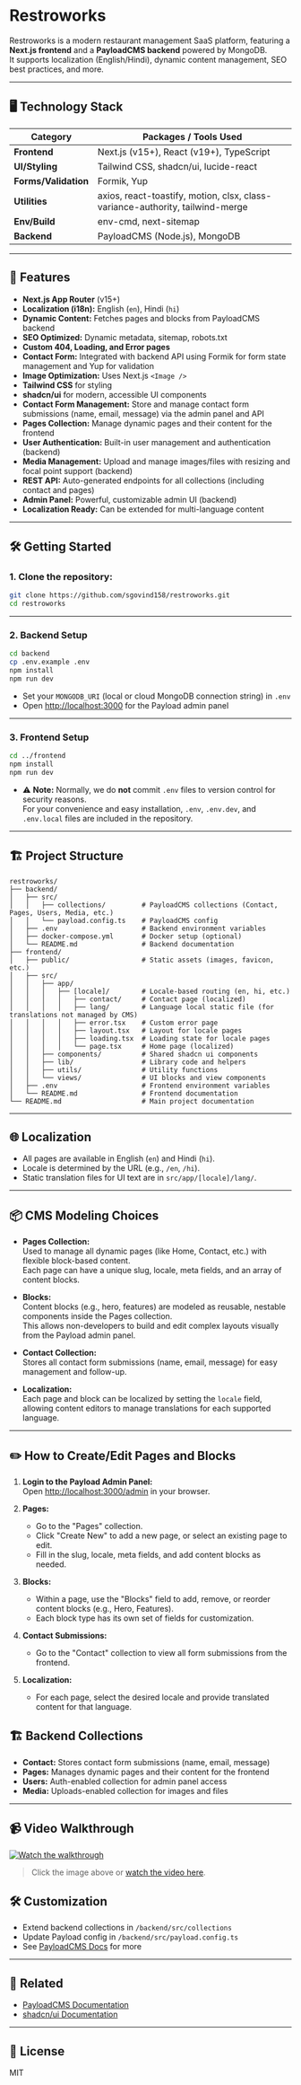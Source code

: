 # Restroworks

Restroworks is a modern restaurant management SaaS platform, featuring a **Next.js frontend** and a **PayloadCMS backend** powered by MongoDB.  
It supports localization (English/Hindi), dynamic content management, SEO best practices, and more.

---

## 🖥️ Technology Stack

| Category         | Packages / Tools Used                                                                 |
|------------------|--------------------------------------------------------------------------------------|
| **Frontend**         | Next.js (v15+), React (v19+), TypeScript                                      |
| **UI/Styling**       | Tailwind CSS, shadcn/ui, lucide-react                                         |
| **Forms/Validation** | Formik, Yup                                                                   |
| **Utilities**        | axios, react-toastify, motion, clsx, class-variance-authority, tailwind-merge  |
| **Env/Build**        | env-cmd, next-sitemap                                                         |
| **Backend**          | PayloadCMS (Node.js), MongoDB                                                 |

---

## 🚀 Features

- **Next.js App Router** (v15+)
- **Localization (i18n):** English (`en`), Hindi (`hi`)
- **Dynamic Content:** Fetches pages and blocks from PayloadCMS backend
- **SEO Optimized:** Dynamic metadata, sitemap, robots.txt
- **Custom 404, Loading, and Error pages**
- **Contact Form:** Integrated with backend API using Formik for form state management and Yup for validation
- **Image Optimization:** Uses Next.js `<Image />`
- **Tailwind CSS** for styling
- **shadcn/ui** for modern, accessible UI components
- **Contact Form Management:** Store and manage contact form submissions (name, email, message) via the admin panel and API
- **Pages Collection:** Manage dynamic pages and their content for the frontend
- **User Authentication:** Built-in user management and authentication (backend)
- **Media Management:** Upload and manage images/files with resizing and focal point support (backend)
- **REST API:** Auto-generated endpoints for all collections (including contact and pages)
- **Admin Panel:** Powerful, customizable admin UI (backend)
- **Localization Ready:** Can be extended for multi-language content

---

## 🛠️ Getting Started

### 1. Clone the repository:
```sh
git clone https://github.com/sgovind158/restroworks.git
cd restroworks
```

---

### 2. Backend Setup

```sh
cd backend
cp .env.example .env
npm install
npm run dev
```
- Set your `MONGODB_URI` (local or cloud MongoDB connection string) in `.env`
- Open [http://localhost:3000](http://localhost:3000) for the Payload admin panel

---

### 3. Frontend Setup

```sh
cd ../frontend
npm install
npm run dev
```
- ⚠️ **Note:** Normally, we do **not** commit `.env` files to version control for security reasons.  
  For your convenience and easy installation, `.env`, `.env.dev`, and `.env.local` files are included in the repository.

---

## 🏗️ Project Structure

```
restroworks/
├── backend/
│   ├── src/
│   │   ├── collections/         # PayloadCMS collections (Contact, Pages, Users, Media, etc.)
│   │   └── payload.config.ts    # PayloadCMS config
│   ├── .env                     # Backend environment variables
│   ├── docker-compose.yml       # Docker setup (optional)
│   └── README.md                # Backend documentation
├── frontend/
│   ├── public/                  # Static assets (images, favicon, etc.)
│   ├── src/
│   │   ├── app/
│   │   │   ├── [locale]/        # Locale-based routing (en, hi, etc.)
│   │   │   │   ├── contact/     # Contact page (localized)
│   │   │   │   ├── lang/        # Language local static file (for translations not managed by CMS)
│   │   │   │   ├── error.tsx    # Custom error page
│   │   │   │   ├── layout.tsx   # Layout for locale pages
│   │   │   │   ├── loading.tsx  # Loading state for locale pages
│   │   │   │   └── page.tsx     # Home page (localized)
│   │   ├── components/          # Shared shadcn ui components
│   │   ├── lib/                 # Library code and helpers
│   │   ├── utils/               # Utility functions
│   │   └── views/               # UI blocks and view components
│   ├── .env                     # Frontend environment variables
│   └── README.md                # Frontend documentation
└── README.md                    # Main project documentation
```

---

## 🌐 Localization

- All pages are available in English (`en`) and Hindi (`hi`).
- Locale is determined by the URL (e.g., `/en`, `/hi`).
- Static translation files for UI text are in `src/app/[locale]/lang/`.

---

## 📦 CMS Modeling Choices

- **Pages Collection:**  
  Used to manage all dynamic pages (like Home, Contact, etc.) with flexible block-based content.  
  Each page can have a unique slug, locale, meta fields, and an array of content blocks.

- **Blocks:**  
  Content blocks (e.g., hero, features) are modeled as reusable, nestable components inside the Pages collection.  
  This allows non-developers to build and edit complex layouts visually from the Payload admin panel.

- **Contact Collection:**  
  Stores all contact form submissions (name, email, message) for easy management and follow-up.

- **Localization:**  
  Each page and block can be localized by setting the `locale` field, allowing content editors to manage translations for each supported language.

---

## ✏️ How to Create/Edit Pages and Blocks

1. **Login to the Payload Admin Panel:**  
   Open [http://localhost:3000/admin](http://localhost:3000/admin) in your browser.

2. **Pages:**  
   - Go to the "Pages" collection.
   - Click "Create New" to add a new page, or select an existing page to edit.
   - Fill in the slug, locale, meta fields, and add content blocks as needed.

3. **Blocks:**  
   - Within a page, use the "Blocks" field to add, remove, or reorder content blocks (e.g., Hero, Features).
   - Each block type has its own set of fields for customization.

4. **Contact Submissions:**  
   - Go to the "Contact" collection to view all form submissions from the frontend.

5. **Localization:**  
   - For each page, select the desired locale and provide translated content for that language.


## 🏗️ Backend Collections

- **Contact:** Stores contact form submissions (name, email, message)
- **Pages:** Manages dynamic pages and their content for the frontend
- **Users:** Auth-enabled collection for admin panel access
- **Media:** Uploads-enabled collection for images and files

---

## 📹 Video Walkthrough

[![Watch the walkthrough](https://youtu.be/MLgRtuFnhug)](https://youtu.be/MLgRtuFnhug)

> Click the image above or [watch the video here](https://youtu.be/MLgRtuFnhug).


## 🛠️ Customization

- Extend backend collections in `/backend/src/collections`
- Update Payload config in `/backend/src/payload.config.ts`
- See [PayloadCMS Docs](https://payloadcms.com/docs) for more

---

## 📂 Related

- [PayloadCMS Documentation](https://payloadcms.com/docs)
- [shadcn/ui Documentation](https://ui.shadcn.com/)

---

## 📄 License

MIT